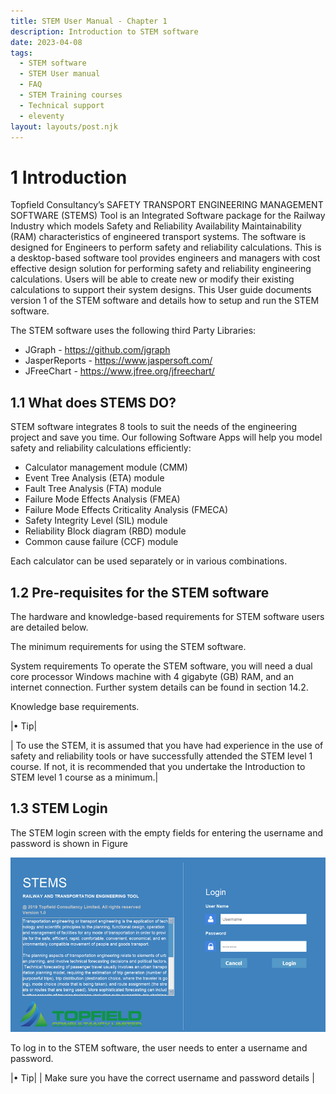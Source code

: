 ```yaml
---
title: STEM User Manual - Chapter 1
description: Introduction to STEM software
date: 2023-04-08
tags:
  - STEM software
  - STEM User manual
  - FAQ
  - STEM Training courses
  - Technical support
  - eleventy
layout: layouts/post.njk
---
```



# 1	Introduction

Topfield Consultancy’s SAFETY TRANSPORT ENGINEERING MANAGEMENT SOFTWARE (STEMS) Tool is an Integrated Software package for the Railway Industry which models Safety and Reliability Availability Maintainability (RAM) characteristics of engineered transport systems. The software is designed for Engineers to perform safety and reliability calculations.
This is a desktop-based software tool provides engineers and managers with cost effective design solution for performing safety and reliability engineering calculations. 
Users will be able to create new or modify their existing calculations to support their system designs.
This User guide documents version 1 of the STEM software and details how to setup and run the STEM software.

The STEM software uses the following third Party Libraries:
  * JGraph  - https://github.com/jgraph
  * JasperReports - https://www.jaspersoft.com/
  * JFreeChart -  https://www.jfree.org/jfreechart/

  ## 1.1	What does STEMS DO?

STEM software integrates 8 tools to suit the needs of the engineering project and save you time. Our following Software Apps will help you model safety and reliability calculations efficiently:
 * Calculator management module (CMM)
 * Event Tree Analysis (ETA) module
 * Fault Tree Analysis (FTA) module
 * Failure Mode Effects Analysis (FMEA)
 * Failure Mode Effects Criticality Analysis (FMECA) 
 * Safety Integrity Level (SIL) module
 * Reliability Block diagram (RBD) module
 * Common cause failure (CCF) module

Each calculator can be used separately or in various combinations.

  
## 1.2	Pre-requisites for the STEM software

The hardware and knowledge-based requirements for STEM software users are detailed below. 


The minimum requirements for using the STEM software.

System requirements
To operate the STEM software, you will need a dual core processor Windows machine with 4 gigabyte (GB) RAM, and an internet connection.
Further system details can be found in section 14.2.

Knowledge base requirements.


|• Tip| 

| To use the STEM, it is assumed that you have had experience in the use of safety and reliability tools or have successfully attended the STEM level 1 course. If not, it is recommended that you undertake the Introduction to STEM level 1 course as a minimum.| 


## 1.3	STEM Login

The STEM login screen with the empty fields for entering the username and password is shown in Figure

[![alt text](/img/STEM_Login_Screen.png)]("Check")


To log in to the STEM software, the user needs to enter a username and password.



|• Tip| 
| Make sure you have the correct username and password details |